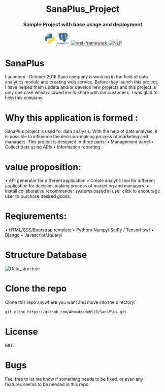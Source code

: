 <div align="center">
<h1 align="center">SanaPlus_Project</h1>
<h3 align="center">Sample Project with base usage and deployment</h3>
</div>
<p align="center">
<a href="https://www.python.org" target="_blank"> <img src="https://raw.githubusercontent.com/devicons/devicon/master/icons/python/python-original.svg" alt="python" width="40" height="40"/> </a>
<a href="https://www.postgresql.org" target="_blank"> <img src="https://raw.githubusercontent.com/devicons/devicon/master/icons/postgresql/postgresql-original-wordmark.svg" alt="postgresql" width="40" height="40"/> </a>
<a href="https://www.django-rest-framework.org/" target="_blank"> <img src="https://img.icons8.com/?size=100&id=79865&format=png&color=000000" alt="rest-framework" width="40" height="40"/> </a>
<a href="https://www.nltk.org/" target="_blank"> <img src="https://github.com/user-attachments/assets/305be1d3-9e01-40a1-b10e-3b8f64deda26" alt="NLP" width="40" height="40"/> </a>




</p>

# SanaPlus 
Launched : October 2018
Sana company is working in the field of data analytics module and creating web service. Before they launch this project.  I have helped them update and/or develop new projects and this project is only one case which allowed me to share with our customers. I was glad to help this company.

# Why this application is formed :
SanaPlus project is used for data analysis. With the help of data analysis, it is possible to influence the decision-making process of marketing and managers.
This project is designed in three parts:
• Management panel
• Collect data using APIs
• Information reporting

# value proposition:
•	API generator for different application
•	Create analytic tool for different application for decision-making process of marketing and managers.
•	Install collaborative recommender systems based in user click to encourage user to purchase desired goods.


# Reqiurements:
•	HTML/CSS/Bootstrap template
•	Python/ Numpy/ SciPy / Tensorflow/
•	Django
•	Javascript/Jquery/ 

# Structure Database
<img src="../data_structure.png" alt="Data_structure">

# Clone the repo
Clone this repo anywhere you want and move into the directory:
```bash
git clone https://github.com/Ahmadzadeh920/SanaPlus.git
```

# License
MIT.


# Bugs
Feel free to let me know if something needs to be fixed. or even any features seems to be needed in this repo.




